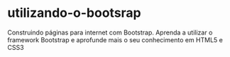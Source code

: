 # utilizando-o-bootsrap
 Construindo páginas para internet com Bootstrap. Aprenda a utilizar o framework Bootstrap e aprofunde mais o seu conhecimento em HTML5 e CSS3
